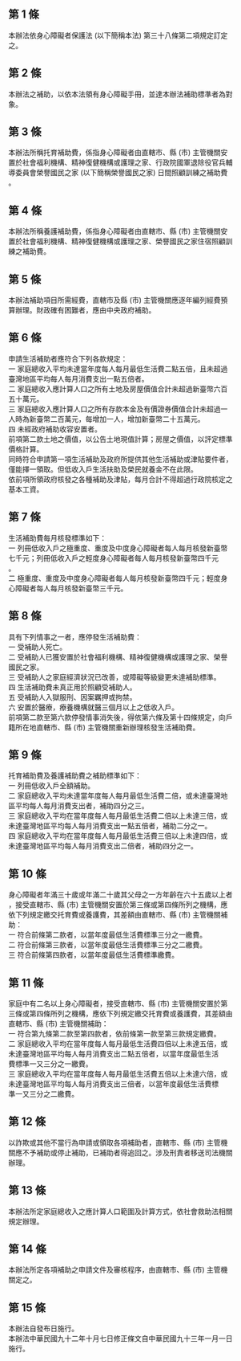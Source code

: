 第 1 條
-------
本辦法依身心障礙者保護法 (以下簡稱本法) 第三十八條第二項規定訂定  
之。

第 2 條
-------
本辦法之補助，以依本法領有身心障礙手冊，並達本辦法補助標準者為對  
象。

第 3 條
-------
本辦法所稱托育補助費，係指身心障礙者由直轄市、縣 (市) 主管機關安  
置於社會福利機構、精神復健機構或護理之家、行政院國軍退除役官兵輔  
導委員會榮譽國民之家 (以下簡稱榮譽國民之家) 日間照顧訓練之補助費  
。

第 4 條
-------
本辦法所稱養護補助費，係指身心障礙者由直轄市、縣 (市) 主管機關安  
置於社會福利機構、精神復健機構或護理之家、榮譽國民之家住宿照顧訓  
練之補助費。

第 5 條
-------
本辦法補助項目所需經費，直轄市及縣 (市) 主管機關應逐年編列經費預  
算辦理。財政確有困難者，應由中央政府補助。

第 6 條
-------
申請生活補助者應符合下列各款規定：                                
一  家庭總收入平均未達當年度每人每月最低生活費二點五倍，且未超過  
    臺灣地區平均每人每月消費支出一點五倍者。                      
二  家庭總收入應計算人口之所有土地及房屋價值合計未超過新臺幣六百  
    五十萬元。                                                    
三  家庭總收入應計算人口之所有存款本金及有價證券價值合計未超過一  
    人時為新臺幣二百萬元，每增加一人，增加新臺幣二十五萬元。      
四  未經政府補助收容安置者。                                      
前項第二款土地之價值，以公告土地現值計算；房屋之價值，以評定標準  
價格計算。                                                        
同時符合申請第一項生活補助及政府所提供其他生活補助或津貼要件者，  
僅能擇一領取。但低收入戶生活扶助及榮民就養金不在此限。            
依前項所領政府核發之各種補助及津貼，每月合計不得超過行政院核定之  
基本工資。

第 7 條
-------
生活補助費每月核發標準如下：                                      
一  列冊低收入戶之極重度、重度及中度身心障礙者每人每月核發新臺幣  
    七千元；列冊低收入戶之輕度身心障礙者每人每月核發新臺幣四千元  
    。                                                            
二  極重度、重度及中度身心障礙者每人每月核發新臺幣四千元；輕度身  
    心障礙者每人每月核發新臺幣三千元。

第 8 條
-------
具有下列情事之一者，應停發生活補助費：                            
一  受補助人死亡。                                                
二  受補助人已獲安置於社會福利機構、精神復健機構或護理之家、榮譽  
    國民之家。                                                    
三  受補助人之家庭經濟狀況已改善，或障礙等級變更未達補助標準。    
四  生活補助費未真正用於照顧受補助人。                            
五  受補助人入獄服刑、因案羈押或拘禁。                            
六  安置於醫療，療養機構就醫三個月以上之低收入戶。                
前項第二款至第六款停發情事消失後，得依第六條及第十四條規定，向戶  
籍所在地直轄市、縣 (市) 主管機關重新辦理核發生活補助費。

第 9 條
-------
托育補助費及養護補助費之補助標準如下：                            
一  列冊低收入戶全額補助。                                        
二  家庭總收入平均未達當年度每人每月最低生活費二倍，或未達臺灣地  
    區平均每人每月消費支出者，補助四分之三。                      
三  家庭總收入平均在當年度每人每月最低生活費二倍以上未達三倍，或  
    未達臺灣地區平均每人每月消費支出一點五倍者，補助二分之一。    
四  家庭總收入平均在當年度每人每月最低生活費三倍以上未達四倍，或  
    未達臺灣地區平均每人每月消費支出二倍者，補助四分之一。

第 10 條
--------
身心障礙者年滿三十歲或年滿二十歲其父母之一方年齡在六十五歲以上者  
，接受直轄市、縣 (市) 主管機關安置於第三條或第四條所列之機構，應  
依下列規定繳交托育費或養護費，其差額由直轄市、縣 (市) 主管機關補  
助：                                                              
一  符合前條第二款者，以當年度最低生活費標準三分之一繳費。        
二  符合前條第三款者，以當年度最低生活費標準三分之二繳費。        
三  符合前條第四款者，以當年度最低生活費標準繳費。

第 11 條
--------
家庭中有二名以上身心障礙者，接受直轄市、縣 (市) 主管機關安置於第  
三條或第四條所列之機構，應依下列規定繳交托育費或養護費，其差額由  
直轄市、縣 (市) 主管機關補助：                                    
一  符合第九條第二款至第四款者，依前條第一款至第三款規定繳費。    
二  家庭總收入平均在當年度每人每月最低生活費四倍以上未達五倍，或  
    未達臺灣地區平均每人每月消費支出二點五倍者，以當年度最低生活  
    費標準一又三分之一繳費。                                      
三  家庭總收入平均在當年度每人每月最低生活費五倍以上未達六倍，或  
    未達臺灣地區平均每人每月消費支出三倍者，以當年度最低生活費標  
    準一又三分之二繳費。

第 12 條
--------
以詐欺或其他不當行為申請或領取各項補助者，直轄市、縣 (市) 主管機  
關應不予補助或停止補助，已補助者得追回之。涉及刑責者移送司法機關  
辦理。

第 13 條
--------
本辦法所定家庭總收入之應計算人口範圍及計算方式，依社會救助法相關  
規定辦理。

第 14 條
--------
本辦法所定各項補助之申請文件及審核程序，由直轄市、縣 (市) 主管機  
關定之。

第 15 條
--------
本辦法自發布日施行。                                              
本辦法中華民國九十二年十月七日修正條文自中華民國九十三年一月一日  
施行。

